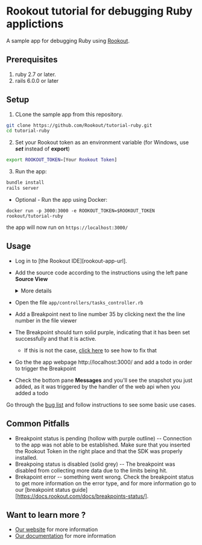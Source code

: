 # Rookout tutorial for debugging Ruby applictions

A sample app for debugging Ruby using [Rookout](https://rookout.com/).

## Prerequisites
1. ruby 2.7 or later.
2. rails 6.0.0 or later

## Setup
1. CLone the sample app from this repository.
```bash
git clone https://github.com/Rookout/tutorial-ruby.git
cd tutorial-ruby
```

2. Set your Rookout token as an environment variable (for Windows, use ***set*** instead of **export**)
```bash
export ROOKOUT_TOKEN=[Your Rookout Token]
```

3. Run the app:
```bash
bundle install
rails server
```

- Optional - Run the app using Docker:
```
docker run -p 3000:3000 -e ROOKOUT_TOKEN=$ROOKOUT_TOKEN rookout/tutorial-ruby
```

the app will now run on `https://localhost:3000/`

## Usage


- Log in to [the Rookout IDE][rookout-app-url].
- Add the source code according to the instructions using the left pane **Source View**

    <details>
    <summary>More details</summary>
    <p>
    
    #### Adding source code
    
    1. Click on Add source
    1. Choose source control
        - Github
            - Click on Connect
            - Authorize O-Auth
            - Fill `Repository Owner`
            - Click `Repository` and choose from the dropdown menu
            - Click Next
            - Choose the desired branch
            - Click View Repository
        - Local FileSystem - Server
            - Click on Setup Server
            - Choose a supported HTTP Server
            - Follow the on-screen instructions
    </p>
    </details>
    
    
- Open the file `app/controllers/tasks_controller.rb`
- Add a Breakpoint next to line number 35 by clicking next the the line number in the file viewer
- The Breakpoint should turn solid purple, indicating that it has been set successfully and that it is active.
    - If this is not the case, [click here](https://docs.rookout.com/docs/breakpoints-status.html) to see how to fix that
- Go the the app webpage http://localhost:3000/ and add a todo in order to trigger the Breakpoint
- Check the bottom pane **Messages** and you'll see the snapshot you just added, as it was triggered by the handler of the web api when you added a todo

Go through the [bug list](https://docs.rookout.com/docs/sample-applications.html#bug-hunt) and follow instructions to see some basic use cases.

## Common Pitfalls

- Breakpoint status is pending (hollow with purple outline) -- Connection to the app was not able to be established. Make sure that you inserted the Rookout Token in the right place and that the SDK was properly installed.
- Breakpoing status is disabled (solid grey) -- The breakpoint was disabled from collecting more data due to the limits being hit.
- Brekapoint error -- something went wrong. Check the breakpoint status to get more information on the error type, and for more information go to our [breakpoint status guide][https://docs.rookout.com/docs/breakpoints-status/].

## Want to learn more ?
- [Our website](https://rookout.com/) for more information
- [Our documentation](https://docs.rookout.com/) for more information
